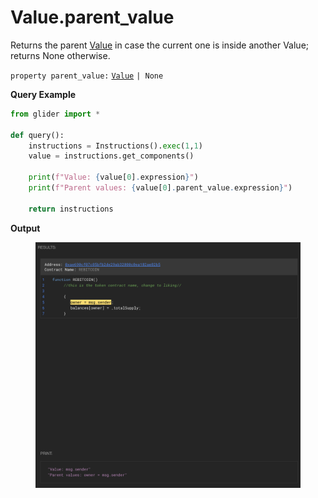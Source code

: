 # Value.parent\_value

Returns the parent [Value](../) in case the current one is inside another Value; returns None otherwise.

`property parent_value:` [`Value`](../) `| None`

**Query Example**

```python
from glider import *

def query():
    instructions = Instructions().exec(1,1)
    value = instructions.get_components()

    print(f"Value: {value[0].expression}")
    print(f"Parent values: {value[0].parent_value.expression}")
    
    return instructions
```

**Output**

<figure><img src="../../../.gitbook/assets/image (1) (1) (1) (1) (1) (1) (1) (1) (2) (1) (1) (1) (1) (1) (1).png" alt=""><figcaption></figcaption></figure>

